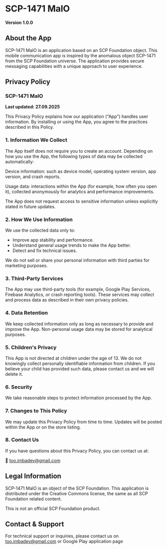 # SCP-1471 MalO

**Version 1.0.0**

## About the App

SCP-1471 MalO is an application based on an SCP Foundation object. This mobile communication app is inspired by the anomalous object SCP-1471 from the SCP Foundation universe. The application provides secure messaging capabilities with a unique approach to user experience.

## Privacy Policy

### SCP-1471 MalO

**Last updated: 27.09.2025**

This Privacy Policy explains how our application ("App") handles user information. By installing or using the App, you agree to the practices described in this Policy.

### 1. Information We Collect

The App itself does not require you to create an account. Depending on how you use the App, the following types of data may be collected automatically:

Device information: such as device model, operating system version, app version, and crash reports.

Usage data: interactions within the App (for example, how often you open it), collected anonymously for analytics and performance improvements.

The App does not request access to sensitive information unless explicitly stated in future updates.

### 2. How We Use Information

We use the collected data only to:

- Improve app stability and performance.
- Understand general usage trends to make the App better.
- Detect and fix technical issues.

We do not sell or share your personal information with third parties for marketing purposes.

### 3. Third-Party Services

The App may use third-party tools (for example, Google Play Services, Firebase Analytics, or crash reporting tools). These services may collect and process data as described in their own privacy policies.

### 4. Data Retention

We keep collected information only as long as necessary to provide and improve the App. Non-personal usage data may be stored for analytical purposes.

### 5. Children's Privacy

This App is not directed at children under the age of 13. We do not knowingly collect personally identifiable information from children. If you believe your child has provided such data, please contact us and we will delete it.

### 6. Security

We take reasonable steps to protect information processed by the App.

### 7. Changes to This Policy

We may update this Privacy Policy from time to time. Updates will be posted within the App or on the store listing.

### 8. Contact Us

If you have questions about this Privacy Policy, you can contact us at:

📧 too.imbadev@gmail.com

## Legal Information

SCP-1471 MalO is an object of the SCP Foundation. This application is distributed under the Creative Commons license, the same as all SCP Foundation related content.

This is not an official SCP Foundation product.

## Contact & Support

For technical support or inquiries, please contact us on too.imbadev@gmail.com or Google Play application page
